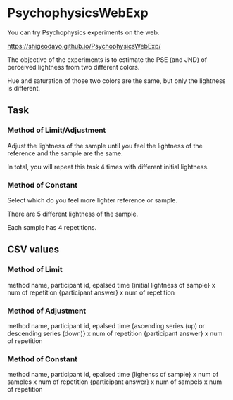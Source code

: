 # PsychophysicsWebExp

You can try Psychophysics experiments on the web.

https://shigeodayo.github.io/PsychophysicsWebExp/

The objective of the experiments is to estimate the PSE (and JND) of perceived lightness from two different colors.

Hue and saturation of those two colors are the same, but only the lightness is different.

## Task
### Method of Limit/Adjustment
Adjust the lightness of the sample until you feel the lightness of the reference and the sample are the same.

In total, you will repeat this task 4 times with different initial lightness.

### Method of Constant
Select which do you feel more lighter reference or sample.

There are 5 different lightness of the sample.

Each sample has 4 repetitions.

## CSV values
### Method of Limit
method name, participant id, epalsed time
{initial lightness of sample} x num of repetition
{participant answer} x num of repetition

### Method of Adjustment
method name, participant id, epalsed time
{ascending series (up) or descending series (down)} x num of repetition
{participant answer} x num of repetition

### Method of Constant
method name, participant id, epalsed time
{lighenss of sample} x num of samples x num of repetition
{participant answer} x num of sampels x num of repetition
